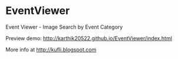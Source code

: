 EventViewer
===========

Event Viewer - Image Search by Event Category

Preview demo: http://karthik20522.github.io/EventViewer/index.html

More info at http://kufli.blogspot.com

